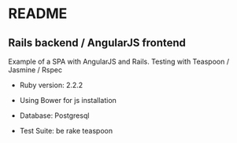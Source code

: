 README
========

Rails backend / AngularJS frontend
---------------------------------

Example of a SPA with AngularJS and Rails.
Testing with Teaspoon / Jasmine / Rspec



* Ruby version: 2.2.2

* Using Bower for js installation

* Database: Postgresql

* Test Suite:  be rake teaspoon




